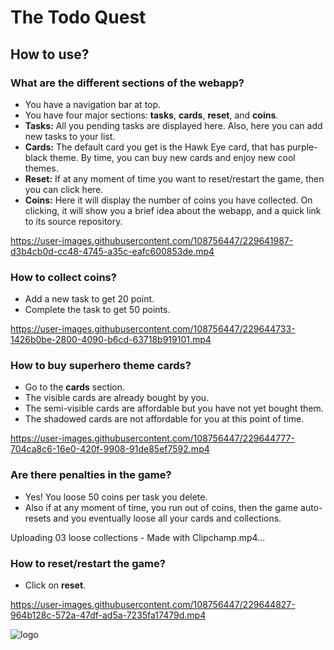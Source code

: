# The Todo Quest

## How to use?

### What are the different sections of the webapp?
* You have a navigation bar at top.
* You have four major sections: **tasks**, **cards**, **reset**, and **coins**.
* **Tasks:** All you pending tasks are displayed here. Also, here you can add new tasks to your list.
* **Cards:** The default card you get is the Hawk Eye card, that has purple-black theme. By time, you can buy new cards and enjoy new cool themes.
* **Reset:** If at any moment of time you want to reset/restart the game, then you can click here.
* **Coins:** Here it will display the number of coins you have collected. On clicking, it will show you a brief idea about the webapp, and a quick link to its source repository.

https://user-images.githubusercontent.com/108756447/229641987-d3b4cb0d-cc48-4745-a35c-eafc600853de.mp4

### How to collect coins?
* Add a new task to get 20 point.
* Complete the task to get 50 points.

https://user-images.githubusercontent.com/108756447/229644733-1426b0be-2800-4090-b6cd-63718b919101.mp4

### How to buy superhero theme cards?
* Go to the **cards** section.
* The visible cards are already bought by you.
* The semi-visible cards are affordable but you have not yet bought them.
* The shadowed cards are not affordable for you at this point of time.

https://user-images.githubusercontent.com/108756447/229644777-704ca8c6-16e0-420f-9908-91de85ef7592.mp4

### Are there penalties in the game?
* Yes! You loose 50 coins per task you delete.
* Also if at any moment of time, you run out of coins, then the game auto-resets and you eventually loose all your cards and collections.

Uploading 03 loose collections - Made with Clipchamp.mp4…

### How to reset/restart the game?
* Click on **reset**.

https://user-images.githubusercontent.com/108756447/229644827-964b128c-572a-47df-ad5a-7235fa17479d.mp4

![logo](https://user-images.githubusercontent.com/108756447/229645392-dcdf3ae6-3305-48b6-bbb6-5cc72621067d.png)
